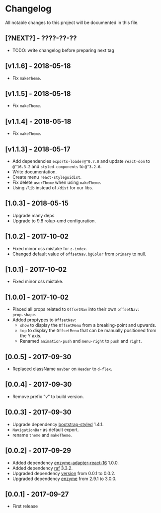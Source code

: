 # Changelog

All notable changes to this project will be documented in this file.

## [?NEXT?] - ????-??-??

- TODO: write changelog before preparing next tag

## [v1.1.6] - 2018-05-18

- Fix `makeTheme`.

## [v1.1.5] - 2018-05-18

- Fix `makeTheme`.

## [v1.1.4] - 2018-05-18

- Fix `makeTheme`.

## [v1.1.3] - 2018-05-17

- Add dependencies `exports-loader@^0.7.0` and update `react-dom` to `@^16.3.2` and `styled-components` to `@^3.2.6`.
- Write documentation.
- Create menu `react-styleguidist`.
- Fix delete `userTheme` when using `makeTheme`.
- Using `/lib` instead of `/dist` for our libs.

## [1.0.3] - 2018-05-15

- Upgrade many deps.
- Upgrade to 9.8 rolup-umd configuration.

## [1.0.2] - 2017-10-02

- Fixed minor css mistake for `z-index`.
- Changed default value of `offsetNav.bgColor` from `primary` to null.

## [1.0.1] - 2017-10-02

- Fixed minor css mistake.

## [1.0.0] - 2017-10-02

- Placed all props related to `OffsetNav` into their own `offsetNav: prop.shape`.
- Added proptypes to `OffsetNav`:
  - `show` to display the `OffsetMenu` from a breaking-point and upwards.
  - `top` to display the `OffsetMenu` that can be manually positioned from the Y axis.
  - Renamed `animation-push` and `menu-right` to `push` and `right`.
  
## [0.0.5] - 2017-09-30

- Replaced className `navbar` on `Header` to `d-flex`. 

## [0.0.4] - 2017-09-30

- Remove prefix "v" to build version.

## [0.0.3] - 2017-09-30

- Upgrade dependency [bootstrap-styled](https://module.kopaxgroup.com/styled-components/bootstrap-styled/tags/v1.4.1) 1.4.1.
- `NavigationBar` as default export.
- rename `theme` and `makeTheme`.

## [0.0.2] - 2017-09-29

- Added dependency [enzyme-adapter-react-16](https://www.npmjs.com/package/enzyme-adapter-react-16) 1.0.0.
- Added dependency [raf](https://www.npmjs.com/package/raf) 3.3.2.
- Upgraded dependency [version](https://www.npmjs.com/package/version) from 0.0.1 to 0.0.2.
- Upgraded dependency [enzyme](https://www.npmjs.com/package/enzyme) from 2.9.1 to 3.0.0.

## [0.0.1] - 2017-09-27

- First release

